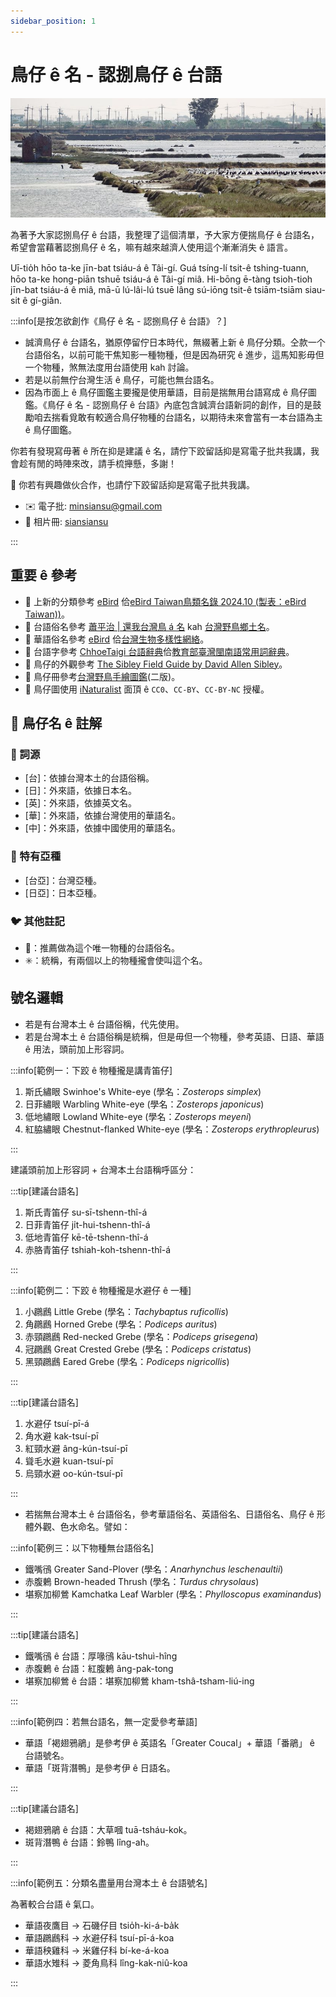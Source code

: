 ```yaml
---
sidebar_position: 1
---
```


# 鳥仔 ê 名 - 認捌鳥仔 ê 台語

![image](./img/cover_photo.jpeg)

為著予大家認捌鳥仔 ê 台語，我整理了這個清單，予大家方便揣鳥仔 ê 台語名，希望會當藉著認捌鳥仔 ê 名，嘛有越來越濟人使用這个漸漸消失 ê 語言。

Uī-tio̍h hōo ta-ke jīn-bat tsiáu-á ê Tâi-gí. Guá tsíng-lí tsit-ê tshing-tuann, hōo ta-ke hong-piān tshuē tsiáu-á ê Tâi-gí miâ. Hi-bōng ē-tàng tsioh-tioh jīn-bat tsiáu-á ê miâ, mā-ū lú-lâi-lú tsuē lâng sú-iōng tsit-ê tsiām-tsiām siau-sit ê gí-giân.

:::info[是按怎欲創作《鳥仔 ê 名 - 認捌鳥仔 ê 台語》？]

- 誠濟鳥仔 ê 台語名，猶原停留佇日本時代，無綴著上新 ê 鳥仔分類。仝款一个台語俗名，以前可能干焦知影一種物種，但是因為研究 ê 進步，這馬知影毋但一个物種，煞無法度用台語使用 kah 討論。
- 若是以前無佇台灣生活 ê 鳥仔，可能也無台語名。
- 因為市面上 ê 鳥仔圖鑑主要攏是使用華語，目前是揣無用台語寫成 ê 鳥仔圖鑑。《鳥仔 ê 名 - 認捌鳥仔 ê 台語》內底包含誠濟台語新詞的創作，目的是鼓勵咱去揣看覓敢有較適合鳥仔物種的台語名，以期待未來會當有一本台語為主 ê 鳥仔圖鑑。

你若有發現寫毋著 ê 所在抑是建議 ê 名，請佇下跤留話抑是寫電子批共我講，我會趁有閒的時陣來改，請手梳攑懸，多謝！

🚀 你若有興趣做伙合作，也請佇下跤留話抑是寫電子批共我講。

- ✉️ 電子批: [minsiansu@gmail.com](mailto:minsiansu@gmail.com)
- 📸 相片冊: [siansiansu](https://www.instagram.com/siansiansu/)

:::

## 重要 ê 參考

- 📕 上新的分類參考 [eBird](https://ebird.org/home) 佮[eBird Taiwan鳥類名錄 2024.10 (製表：eBird Taiwan))](https://docs.google.com/spreadsheets/d/1PnZ2V8jMjw9MvGLlXNs05gSz43sigs-tewDdx19YebA/edit?usp=sharing)。
- 📕 台語俗名參考 [蕭平治 | 還我台灣鳥 á 名](https://siaulahjih.github.io/TaiOanChiauA/) kah [台灣野鳥鄉土名](https://www.oocities.org/~smewmao/taiwan/twnname.html)。
- 📕 華語俗名參考 [eBird](https://ebird.org/home) 佮[台灣生物多樣性網絡](https://www.tbn.org.tw/)。
- 📕 台語字參考 [ChhoeTaigi 台語辭典](https://chhoe.taigi.info/)佮[教育部臺灣閩南語常用詞辭典](https://sutian.moe.edu.tw/)。
- 📕 鳥仔的外觀參考 [The Sibley Field Guide by David Allen Sibley](https://www.audubon.org/marketplace/sibley-field-guides)。
- 📕 鳥仔冊參考[台灣野鳥手繪圖鑑](https://www.books.com.tw/products/0010918403)(二版)。
- 📕 鳥仔圖使用 [iNaturalist](https://www.inaturalist.org/) 面頂 ê `CC0`、`CC-BY`、`CC-BY-NC` 授權。

## 📖 鳥仔名 ê 註解

### 📎 詞源

- [台]：依據台灣本土的台語俗稱。
- [日]：外來語，依據日本名。
- [英]：外來語，依據英文名。
- [華]：外來語，依據台灣使用的華語名。
- [中]：外來語，依據中國使用的華語名。

### 🎏 特有亞種

- [台亞]：台灣亞種。
- [日亞]：日本亞種。

### 🐦 其他註記

- 🎯：推薦做為這个唯一物種的台語俗名。
- ✳️：統稱，有兩個以上的物種攏會使叫這个名。

## 號名邏輯

- 若是有台灣本土 ê 台語俗稱，代先使用。
- 若是台灣本土 ê 台語俗稱是統稱，但是毋但一个物種，參考英語、日語、華語 ê 用法，頭前加上形容詞。

:::info[範例一：下跤 ê 物種攏是講青笛仔]

   1. 斯氏繡眼 Swinhoe's White-eye (學名：*Zosterops simplex*)
   2. 日菲繡眼 Warbling White-eye (學名：*Zosterops japonicus*)
   3. 低地繡眼 Lowland White-eye (學名：*Zosterops meyeni*)
   4. 紅脇繡眼 Chestnut-flanked White-eye (學名：*Zosterops erythropleurus*)

:::

建議頭前加上形容詞 + 台灣本土台語稱呼區分：

:::tip[建議台語名]

  1. 斯氏青笛仔 su-sī-tshenn-thî-á
  2. 日菲青笛仔 ji̍t-hui-tshenn-thî-á
  3. 低地青笛仔 kē-tē-tshenn-thî-á
  4. 赤胳青笛仔 tshiah-koh-tshenn-thî-á

:::

:::info[範例二：下跤 ê 物種攏是水避仔 ê 一種]

1. 小鸊鷉 Little Grebe (學名：*Tachybaptus ruficollis*)
2. 角鸊鷉 Horned Grebe (學名：*Podiceps auritus*)
3. 赤頸鸊鷉 Red-necked Grebe (學名：*Podiceps grisegena*)
4. 冠鸊鷉 Great Crested Grebe (學名：*Podiceps cristatus*)
5. 黑頸鸊鷉 Eared Grebe (學名：*Podiceps nigricollis*)

:::

:::tip[建議台語名]

1. 水避仔 tsuí-pī-á
2. 角水避 kak-tsuí-pī
3. 紅頸水避 âng-kún-tsuí-pī
4. 聳毛水避 kuan-tsuí-pī
5. 烏頸水避 oo-kún-tsuí-pī

:::

- 若揣無台灣本土 ê 台語俗名，參考華語俗名、英語俗名、日語俗名、鳥仔 ê 形體外觀、色水命名。譬如：

:::info[範例三：以下物種無台語俗名]

- 鐵嘴鴴 Greater Sand-Plover (學名：*Anarhynchus leschenaultii*)
- 赤腹鶇 Brown-headed Thrush (學名：*Turdus chrysolaus*)
- 堪察加柳鶯 Kamchatka Leaf Warbler (學名：*Phylloscopus examinandus*)

:::

:::tip[建議台語名]

- 鐵嘴鴴 ê 台語：厚喙鴴 kāu-tshuì-hîng
- 赤腹鶇 ê 台語：紅腹鶇 âng-pak-tong
- 堪察加柳鶯 ê 台語：堪察加柳鶯 kham-tshâ-tsham-liú-ing

:::

:::info[範例四：若無台語名，無一定愛參考華語]

- 華語「褐翅鴉鵑」是參考伊 ê 英語名「Greater Coucal」+ 華語「番鵑」 ê 台語號名。
- 華語「斑背潛鴨」是參考伊 ê 日語名。

:::

:::tip[建議台語名]

- 褐翅鴉鵑 ê 台語：大草嘓 tuā-tsháu-kok。
- 斑背潛鴨 ê 台語：鈴鴨 lîng-ah。

:::

:::info[範例五：分類名盡量用台灣本土 ê 台語號名]

為著較合台語 ê 氣口。

- 華語夜鷹目 -> 石磯仔目 tsio̍h-ki-á-ba̍k
- 華語鸊鷉科 -> 水避仔科 tsuí-pī-á-koa
- 華語秧雞科 -> 米雞仔科 bí-ke-á-koa
- 華語水雉科 -> 菱角鳥科 lîng-kak-niû-koa

:::

